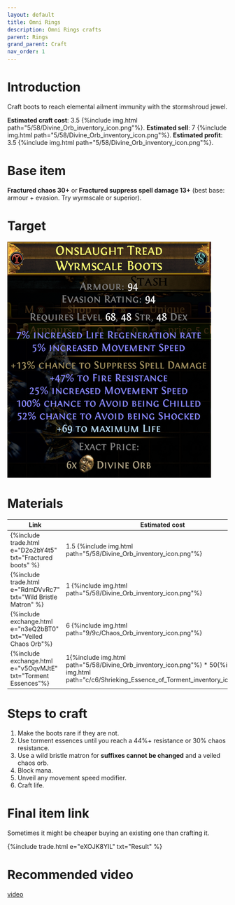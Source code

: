```yaml
---
layout: default
title: Omni Rings
description: Omni Rings crafts
parent: Rings
grand_parent: Craft
nav_order: 1
---
```


# Introduction

Craft boots to reach elemental ailment immunity with the stormshroud jewel.

**Estimated craft cost**: 3.5 {%include img.html path="5/58/Divine_Orb_inventory_icon.png"%}.
**Estimated sell**: 7 {%include img.html path="5/58/Divine_Orb_inventory_icon.png"%}.
**Estimated profit**: 3.5 {%include img.html path="5/58/Divine_Orb_inventory_icon.png"%}.

# Base item

**Fractured chaos 30+** or  **Fractured suppress spell damage 13+** (best base: armour + evasion. Try wyrmscale or superior).

# Target

![image tooltip here](/assets/images/stormshroud-boots.png)

# Materials
 
 |Link|Estimated cost|
 |-|-|
 |{%include trade.html e="D2o2bY4t5" txt="Fractured boots" %}    | 1.5 {%include img.html path="5/58/Divine_Orb_inventory_icon.png"%} |
 |{%include trade.html e="RdmDVvRc7" txt="Wild Bristle Matron" %}| 1   {%include img.html path="5/58/Divine_Orb_inventory_icon.png"%} |
 |{%include exchange.html e="n3eQ2bBT0" txt="Veiled Chaos Orb"%} | 6   {%include img.html path="9/9c/Chaos_Orb_inventory_icon.png"%} |
 |{%include exchange.html e="v5OqvMJtE" txt="Torment Essences"%} | 1{%include img.html path="5/58/Divine_Orb_inventory_icon.png"%} * 50{%include img.html path="c/c6/Shrieking_Essence_of_Torment_inventory_icon.png"%} |
 

# Steps to craft

 1. Make the boots rare if they are not.
 2. Use torment essences until you reach a 44%+ resistance or 30% chaos resistance.
 3. Use a wild bristle matron for **suffixes cannot be changed** and a veiled chaos orb.
 4. Block mana.
 5. Unveil any movement speed modifier.
 6. Craft life.

# Final item link

Sometimes it might be cheaper buying an existing one than crafting it.

{%include trade.html e="eXOJK8YIL" txt="Result" %}

# Recommended video

[video](https://www.youtube.com/watch?v=mvcDveMVlqk)